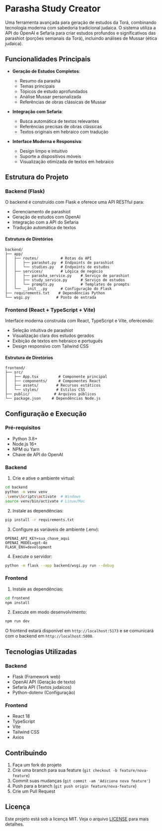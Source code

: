 # Parasha Study Creator

Uma ferramenta avançada para geração de estudos da Torá, combinando tecnologia moderna com sabedoria tradicional judaica. O sistema utiliza a API do OpenAI e Sefaria para criar estudos profundos e significativos das parashiot (porções semanais da Torá), incluindo análises de Mussar (ética judaica).

## Funcionalidades Principais

- **Geração de Estudos Completos**:
  - Resumo da parashá
  - Temas principais
  - Tópicos de estudo aprofundados
  - Análise Mussar personalizada
  - Referências de obras clássicas de Mussar

- **Integração com Sefaria**:
  - Busca automática de textos relevantes
  - Referências precisas de obras clássicas
  - Textos originais em hebraico com tradução

- **Interface Moderna e Responsiva**:
  - Design limpo e intuitivo
  - Suporte a dispositivos móveis
  - Visualização otimizada de textos em hebraico

## Estrutura do Projeto

### Backend (Flask)

O backend é construído com Flask e oferece uma API RESTful para:
- Gerenciamento de parashiot
- Geração de estudos com OpenAI
- Integração com a API do Sefaria
- Tradução automática de textos

#### Estrutura de Diretórios
```
backend/
├── app/
│   ├── routes/          # Rotas da API
│   │   ├── parashot.py  # Endpoints de parashiot
│   │   └── studies.py   # Endpoints de estudos
│   ├── services/        # Lógica de negócio
│   │   ├── parasha_service.py    # Serviço de parashiot
│   │   ├── study_service.py      # Serviço de estudos
│   │   └── prompts.py            # Templates de prompts
│   └── __init__.py      # Configuração do Flask
├── requirements.txt    # Dependências Python
└── wsgi.py            # Ponto de entrada
```

### Frontend (React + TypeScript + Vite)

Interface moderna construída com React, TypeScript e Vite, oferecendo:
- Seleção intuitiva de parashiot
- Visualização clara dos estudos gerados
- Exibição de textos em hebraico e português
- Design responsivo com Tailwind CSS

#### Estrutura de Diretórios
```
frontend/
├── src/
│   ├── App.tsx         # Componente principal
│   ├── components/     # Componentes React
│   ├── assets/        # Recursos estáticos
│   └── styles/        # Estilos CSS
├── public/           # Arquivos públicos
└── package.json     # Dependências Node.js
```

## Configuração e Execução

### Pré-requisitos

- Python 3.8+
- Node.js 16+
- NPM ou Yarn
- Chave de API do OpenAI

### Backend

1. Crie e ative o ambiente virtual:
```bash
cd backend
python -m venv venv
.\venv\Scripts\activate  # Windows
source venv/bin/activate # Linux/Mac
```

2. Instale as dependências:
```bash
pip install -r requirements.txt
```

3. Configure as variáveis de ambiente (.env):
```env
OPENAI_API_KEY=sua_chave_aqui
OPENAI_MODEL=gpt-4o
FLASK_ENV=development
```

4. Execute o servidor:
```bash
python -m flask --app backend/wsgi.py run --debug
```

### Frontend

1. Instale as dependências:
```bash
cd frontend
npm install
```

2. Execute em modo desenvolvimento:
```bash
npm run dev
```

O frontend estará disponível em `http://localhost:5173` e se comunicará com o backend em `http://localhost:5000`.

## Tecnologias Utilizadas

### Backend
- Flask (Framework web)
- OpenAI API (Geração de texto)
- Sefaria API (Textos judaicos)
- Python-dotenv (Configuração)

### Frontend
- React 18
- TypeScript
- Vite
- Tailwind CSS
- Axios

## Contribuindo

1. Faça um fork do projeto
2. Crie uma branch para sua feature (`git checkout -b feature/nova-feature`)
3. Commit suas mudanças (`git commit -am 'Adiciona nova feature'`)
4. Push para a branch (`git push origin feature/nova-feature`)
5. Crie um Pull Request

## Licença

Este projeto está sob a licença MIT. Veja o arquivo [LICENSE](LICENSE) para mais detalhes.
